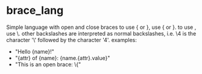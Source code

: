 # brace_lang

Simple language with open and close braces
to use { or }, use \{ or \}.
to use \, use \\.
other backslashes are interpreted as normal backslashes, i.e. \4 is the character '\\' followed by the character '4'.
examples: 
- "Hello {name}!"
- "{attr} of {name}: {name.{attr}.value}"
- "This is an open brace: \\{"
